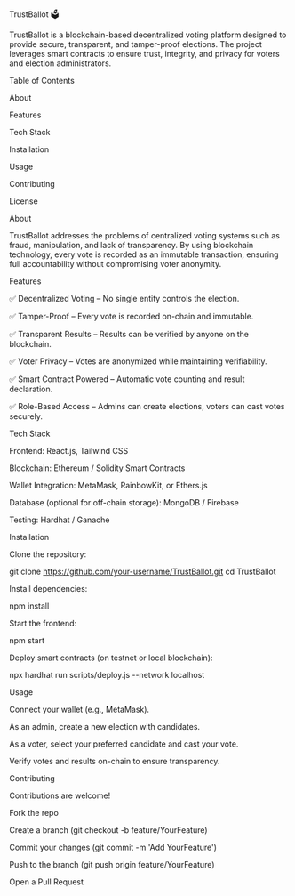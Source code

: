 TrustBallot 🗳️

TrustBallot is a blockchain-based decentralized voting platform designed to provide secure, transparent, and tamper-proof elections. The project leverages smart contracts to ensure trust, integrity, and privacy for voters and election administrators.

Table of Contents

About

Features

Tech Stack

Installation

Usage

Contributing

License

About

TrustBallot addresses the problems of centralized voting systems such as fraud, manipulation, and lack of transparency. By using blockchain technology, every vote is recorded as an immutable transaction, ensuring full accountability without compromising voter anonymity.

Features

✅ Decentralized Voting – No single entity controls the election.

✅ Tamper-Proof – Every vote is recorded on-chain and immutable.

✅ Transparent Results – Results can be verified by anyone on the blockchain.

✅ Voter Privacy – Votes are anonymized while maintaining verifiability.

✅ Smart Contract Powered – Automatic vote counting and result declaration.

✅ Role-Based Access – Admins can create elections, voters can cast votes securely.

Tech Stack

Frontend: React.js, Tailwind CSS

Blockchain: Ethereum / Solidity Smart Contracts

Wallet Integration: MetaMask, RainbowKit, or Ethers.js

Database (optional for off-chain storage): MongoDB / Firebase

Testing: Hardhat / Ganache

Installation

Clone the repository:

git clone https://github.com/your-username/TrustBallot.git
cd TrustBallot


Install dependencies:

npm install


Start the frontend:

npm start


Deploy smart contracts (on testnet or local blockchain):

npx hardhat run scripts/deploy.js --network localhost

Usage

Connect your wallet (e.g., MetaMask).

As an admin, create a new election with candidates.

As a voter, select your preferred candidate and cast your vote.

Verify votes and results on-chain to ensure transparency.

Contributing

Contributions are welcome!

Fork the repo

Create a branch (git checkout -b feature/YourFeature)

Commit your changes (git commit -m 'Add YourFeature')

Push to the branch (git push origin feature/YourFeature)

Open a Pull Request
